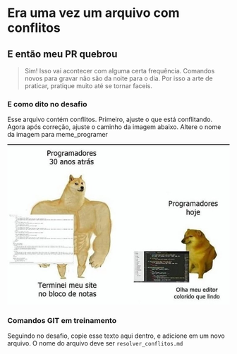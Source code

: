 # Era uma vez um arquivo com conflitos

## E então meu PR quebrou

> Sim! Isso vai acontecer com alguma certa frequência. Comandos novos para gravar não são da noite para o dia. Por isso a arte de praticar, pratique muito até se tornar faceis.

### E como dito no desafio

Esse arquivo contém conflitos. Primeiro, ajuste o que está conflitando. Agora após correção, ajuste o caminho da imagem abaixo. Altere o nome da imagem para meme_programer

![alt text](assets/meme_programer.jpeg)

### Comandos GIT em treinamento

Seguindo no desafio, copie esse texto aqui dentro, e adicione em um novo arquivo. O nome do arquivo deve ser `resolver_conflitos.md`